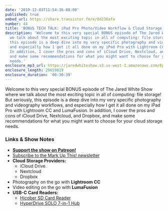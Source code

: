 ```yaml
---
date: '2019-12-03T11:54:36-08:00'
published: true
embed_url: https://share.transistor.fm/e/0d236afa
number: 44
title: 'BONUS TECH TALK: iPad Pro Photo/Video Workflow & Cloud Storage'
description: 'Welcome to this very special BONUS episode of The Jared White Show where
  we talk about the most exciting topic in all of computing: file storage! But seriously,
  this episode is a deep dive into my very specific photography and videography workflows,
  and especially how I get it all done on my iPad Pro with Lightroom CC and LumaFusion.
  In addition, I cover the pros and cons of iCloud Drive, Nextcloud, and Dropbox,
  and make some recommendations for what you might want to choose for your cloud storage
  needs.'
enclosure_mp3_url: https://jaredwhiteshow.s3.us-west-1.amazonaws.com/Episode%2044%20-%20Photo%20Video%20Workflow%20and%20Cloud%20Storage.mp3
enclosure_length: 29659819
enclosure_duration: '00:30:39'
---
```


Welcome to this very special BONUS episode of The Jared White Show where we talk about the most exciting topic in all of computing: file storage! But seriously, this episode is a deep dive into my very specific photography and videography workflows, and especially how I get it all done on my iPad Pro with Lightroom CC and LumaFusion. In addition, I cover the pros and cons of iCloud Drive, Nextcloud, and Dropbox, and make some recommendations for what you might want to choose for your cloud storage needs.

### Links & Show Notes

* <a href="https://www.patreon.com/essentiallifejared" rel="payment"><strong>Support the show on Patreon!</strong></a>
* [Subscribe to the Mark Up This! newsletter](https://jaredwhite.com/newsletters/)
* **Cloud Storage Providers:**
	* iCloud Drive
	* Nextcloud
	* Dropbox
* Photography on the go with **Lightroom CC**
* Video editing on the go with **LumaFusion**
* **USB-C Card Readers:**
	* [Hicober SD Card Reader](https://www.amazon.com/dp/B07T55DL33/ref=cm_sw_r_cp_tai_07R5Db953V42B)
	* [HyperDrive SOLO 7-in-1 Hub](https://www.hypershop.com/collections/usb-c-hubs/products/hyperdrive-solo-hub-for-usb-c-macbook-pc-devices?variant=890945634329)